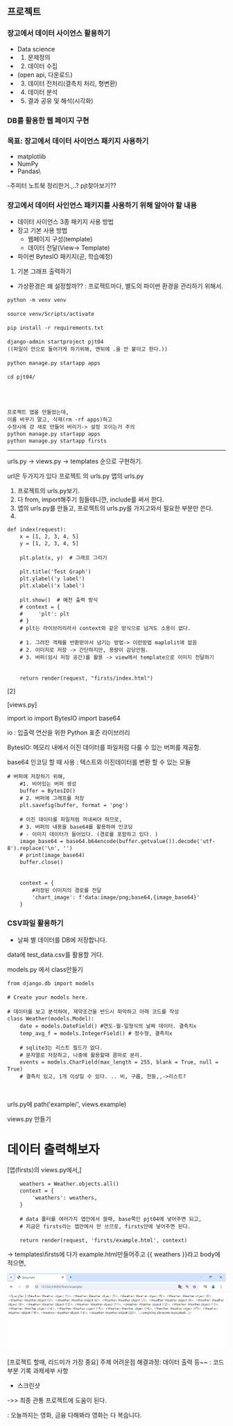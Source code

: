 ## 프로젝트

### 장고에서 데이터 사이언스 활용하기
- Data science
- 1. 문제정의
- 2. 데이터 수집
- (open api, 다운로드)
- 3. 데이터 전처리(결측치 처리, 형변환)
- 4. 데이터 분석
- 5. 결과 공유 및 해석(시각화)


### DB를 활용한 웹 페이지 구현


### 목표: 장고에서 데이터 사이언스 패키지 사용하기

- matplotlib
- NumPy
- Pandas\

-주피터 노트북 정리한거.,..? pjt찾아보기??


### 장고에서 데이터 사인언스 패키지를 사용하기 위해 알아야 할 내용
- 데이터 사이언스 3종 패키지 사용 방법
- 장고 기본 사용 방법
  - 웹페이지 구성(template)
  - 데이터 전달(View-> Template)
- 파이썬 ByteslO 패키지(곧, 학습예정)


1. 기본 그래프 출력하기
- 가상환경은 왜 설정할까??
  : 프로젝트마다, 별도의 파이썬 환경을 관리하기 위해서.
```
python -m venv venv

source venv/Scripts/activate

pip install -r requirements.txt

django-admin startproject pjt04
((파일이 안으로 들어가게 하기위해, 맨뒤에 .을 안 붙이고 한다.))

python manage.py startapp apps

cd pjt04/




프로젝트 앱을 만들었는데, 
이름 바꾸기 말고, 삭제(rm -rf apps)하고
수정시에 걍 새로 만들어 버리기-> 설정 꼬이는거 주의
python manage.py startapp apps
python manage.py startapp firsts
```

------------

urls.py -> views.py ->  templates
순으로 구현하기.


url은 두가지가 있다
프로젝트 의 urls.py
앱의 urls.py

1. 프로젝트의 urls.py보기.
  1. 다 from, import해주기 힘들테니깐, include를 써서 한다. 
  2. 앱의 urls.py를 만들고, 프로젝트의 urls.py를 가지고와서 필요한 부분만 쓴다.
  3. 



```
def index(request):
    x = [1, 2, 3, 4, 5]
    y = [1, 2, 3, 4, 5]

    plt.plot(x, y)  # 그래프 그리기

    plt.title('Test Graph')
    plt.ylabel('y label')
    plt.xlabel('x label')

    plt.show()  # 예전 출력 방식
    # context = {
    #     'plt': plt
    # }
    # plt는 라이브러리라서 context와 같은 방식으로 넘겨도 소용이 없다.

    # 1. 그려진 객체를 반환받아서 넘기는 방법-> 이런방법 maplolit에 없음
    # 2. 이미지로 저장 -> 간단하지만, 용량이 감당안됨.
    # 3. 버퍼(임시 저장 공간)를 활용 -> view에서 template으로 이미지 전달하기


    return render(request, "firsts/index.html")
```


[2]

[views.py] 

import io import BytesIO
import base64

io : 입출력 연산을 위한 Python 표준 라이브러리

BytesIO: 메모리 내에서 이진 데이터를 파일처럼 다룰 수 있는 버퍼를 제공함.

base64 인코딩 할 때 사용
: 텍스트와 이진데이터를 변환 할 수 있는 모듈

```
# 버퍼에 저장하기 위해, 
    #1. 비어있는 버퍼 생성
    buffer = BytesIO()
    # 2. 버퍼에 그래프를 저장
    plt.savefig(buffer, format = 'png')

    # 이진 데이터를 파일처럼 꺼내써야 하므로, 
    # 3. 버퍼의 내용을 base64를 활용하여 인코딩
    # - 이미지 데이터가 들어있다. (경로를 포함하고 있다. )
    image_base64 = base64.b64encode(buffer.getvalue()).decode('utf-8').replace('\n', '')
    # print(image_base64)
    buffer.close()


    context = {
        #저장된 이미지의 경로를 전달
        'chart_image': f'data:image/png;base64,{image_base64}'
    }

```


### CSV파일 활용하기
- 날짜 별 데이터를 DB에 저장합니다. 

data에 test_data.csv를 활용할 거다.

models.py  에서  class만들기

```
from django.db import models

# Create your models here.

# 데이터를 보고 분석하여, 제약조건을 반드시 파악하고 아래 코드를 작성
class Weather(models.Model):
    date = models.DateField() #연도-월-일형식의 날짜 데이터. 결측치x
    temp_avg_f = models.IntegerField() # 정수형, 결측치x

    # sqlite3는 리스트 필드가 없다.
    # 문자열로 저장하고, 나중에 활용할때 콤마로 분리.
    events = models.CharField(max_length = 255, blank = True, null = True)
    # 결측치 있고, 1개 이상일 수 있다. .. 비, 구름, 천둥,,->리스트?

    
```

urls.py에 path('example/', views.example)

views.py 만들기



# 데이터 출력해보자
[앱(firsts)의 views.py에서,]
```
    weathers = Weather.objects.all()
    context = {
        'weathers': weathers,
    }

    # data 폴터를 여러가지 앱안에서 쓸때, base쪽인 pjt04에 넣어주면 되고,
    # 지금은 firsts라는 앱안에서 만 쓰므로, firsts안에 넣어주면 된다.

    return render(request, 'firsts/example.html', context)

```
-> templates\firsts에 다가 example.html만들어주고
{{ weathers }}라고 body에 적으면, 

![alt text](image.png)


[프로젝트 할때, 리드미가 가장 중요]
주제
어려운점
해결과정: 데이터 출력 등~~
: 코드 부분 기록
과제세부 사항
+ 스크린샷

->> 최종 관통 프로젝트에 도움이 된다.

: 오늘까지는 영화, 금융 다해봐라
영화는 다 복습니다. 